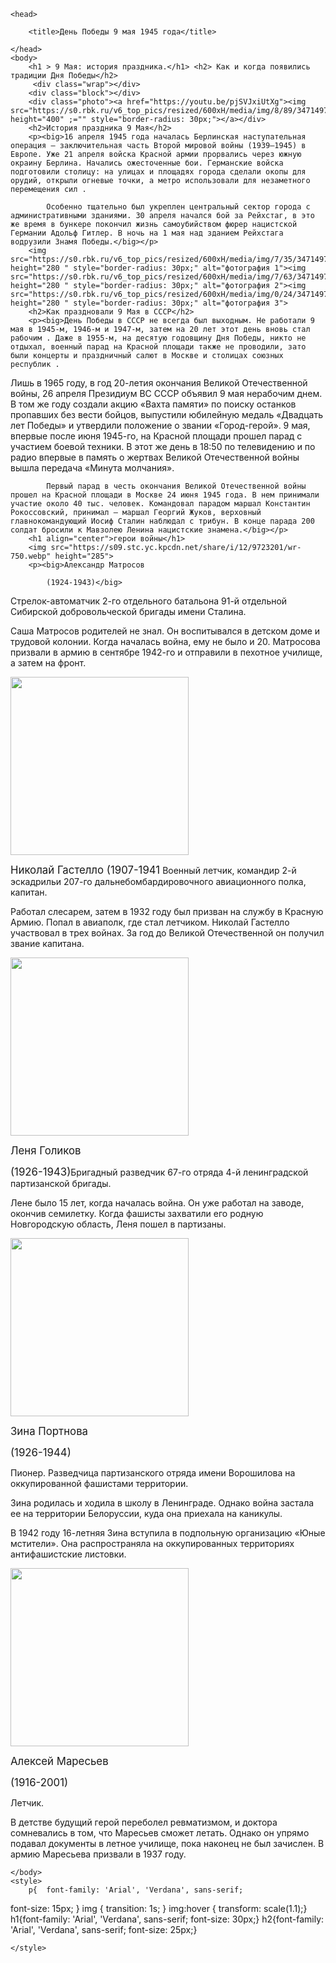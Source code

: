 <!DOCTYPE html>
<html>

    <head>
        
        <title>День Победы 9 мая 1945 года</title>
       
    </head>
    <body>
        <h1 > 9 Мая: история праздника.</h1> <h2> Как и когда появились традиции Дня Победы</h2>
         <div class="wrap"></div>
		<div class="block"></div>
        <div class="photo"><a href="https://youtu.be/pjSVJxiUtXg"><img src="https://s0.rbk.ru/v6_top_pics/resized/600xH/media/img/8/89/347149796595898.webp" height="400" ;="" style="border-radius: 30px;"></a></div>
        <h2>История праздника 9 Мая</h2>
        <p><big>16 апреля 1945 года началась Берлинская наступательная операция — заключительная часть Второй мировой войны (1939–1945) в Европе. Уже 21 апреля войска Красной армии прорвались через южную окраину Берлина. Начались ожесточенные бои. Германские войска подготовили столицу: на улицах и площадях города сделали окопы для орудий, открыли огневые точки, а метро использовали для незаметного перемещения сил .

            Особенно тщательно был укреплен центральный сектор города с административными зданиями. 30 апреля начался бой за Рейхстаг, в это же время в бункере покончил жизнь самоубийством фюрер нацистской Германии Адольф Гитлер. В ночь на 1 мая над зданием Рейхстага водрузили Знамя Победы.</big></p>
        <img src="https://s0.rbk.ru/v6_top_pics/resized/600xH/media/img/7/35/347149774781357.webp" height="280 " style="border-radius: 30px;" alt="фотография 1"><img src="https://s0.rbk.ru/v6_top_pics/resized/600xH/media/img/7/63/347149778117637.webp" height="280 " style="border-radius: 30px;" alt="фотография 2"><img src="https://s0.rbk.ru/v6_top_pics/resized/600xH/media/img/0/24/347149778888240.webp" height="280 " style="border-radius: 30px;" alt="фотография 3">
        <h2>Как праздновали 9 Мая в СССР</h2>
        <p><big>День Победы в СССР не всегда был выходным. Не работали 9 мая в 1945-м, 1946-м и 1947-м, затем на 20 лет этот день вновь стал рабочим . Даже в 1955-м, на десятую годовщину Дня Победы, никто не отдыхал, военный парад на Красной площади также не проводили, зато были концерты и праздничный салют в Москве и столицах союзных республик .

Лишь в 1965 году, в год 20-летия окончания Великой Отечественной войны, 26 апреля Президиум ВС СССР объявил 9 мая нерабочим днем. В том же году создали акцию «Вахта памяти» по поиску останков пропавших без вести бойцов, выпустили юбилейную медаль «Двадцать лет Победы» и утвердили положение о звании «Город-герой». 9 мая, впервые после июня 1945-го, на Красной площади прошел парад с участием боевой техники. В этот же день в 18:50 по телевидению и по радио впервые в память о жертвах Великой Отечественной войны вышла передача «Минута молчания».

            Первый парад в честь окончания Великой Отечественной войны прошел на Красной площади в Москве 24 июня 1945 года. В нем принимали участие около 40 тыс. человек. Командовал парадом маршал Константин Рокоссовский, принимал — маршал Георгий Жуков, верховный главнокомандующий Иосиф Сталин наблюдал с трибун. В конце парада 200 солдат бросили к Мавзолею Ленина нацистские знамена.</big></p>
        <h1 align="center">герои войны</h1>
        <img src="https://s09.stc.yc.kpcdn.net/share/i/12/9723201/wr-750.webp" height="285">
        <p><big>Александр Матросов

            (1924-1943)</big>

Стрелок-автоматчик 2-го отдельного батальона 91-й отдельной Сибирской добровольческой бригады имени Сталина.

Саша Матросов родителей не знал. Он воспитывался в детском доме и трудовой колонии. Когда началась война, ему не было и 20. Матросова призвали в армию в сентябре 1942-го и отправили в пехотное училище, а затем на фронт.

</p>
        <img src="https://s16.stc.yc.kpcdn.net/share/i/12/9723200/wr-750.webp" height="285">
        <p>        <big>Николай Гастелло  (1907-1941</big>
        Военный летчик, командир 2-й эскадрильи 207-го дальнебомбардировочного авиационного полка, капитан.

Работал слесарем, затем в 1932 году был призван на службу в Красную Армию. Попал в авиаполк, где стал летчиком. Николай Гастелло участвовал в трех войнах. За год до Великой Отечественной он получил звание капитана.
</p>
         <img src="https://s10.stc.yc.kpcdn.net/share/i/12/9723198/wr-750.webp" height="285">
        <p><big>Леня Голиков

(1926-1943)</big>Бригадный разведчик 67-го отряда 4-й ленинградской партизанской бригады.

Лене было 15 лет, когда началась война. Он уже работал на заводе, окончив семилетку. Когда фашисты захватили его родную Новгородскую область, Леня пошел в партизаны.

</p>
          <img src="https://s11.stc.yc.kpcdn.net/share/i/12/9723196/wr-750.webp" height="285">
        <p><big>Зина Портнова

(1926-1944)

</big>Пионер. Разведчица партизанского отряда имени Ворошилова на оккупированной фашистами территории.

Зина родилась и ходила в школу в Ленинграде. Однако война застала ее на территории Белоруссии, куда она приехала на каникулы.

В 1942 году 16-летняя Зина вступила в подпольную организацию «Юные мстители». Она распространяла на оккупированных территориях антифашистские листовки. 

</p>
         <img src="https://s15.stc.yc.kpcdn.net/share/i/12/9723190/wr-750.webp" height="285">
        <p><big>Алексей Маресьев

(1916-2001)

</big>Летчик.

В детстве будущий герой переболел ревматизмом, и доктора сомневались в том, что Маресьев сможет летать. Однако он упрямо подавал документы в летное училище, пока наконец не был зачислен. В армию Маресьева призвали в 1937 году.

</p>
        
    </body>
    <style>
        p{  font-family: 'Arial', 'Verdana', sans-serif;
  font-size: 15px; }
     img {
    transition: 1s; 
   }
   img:hover {
       transform: scale(1.1);}
        h1{font-family: 'Arial', 'Verdana', sans-serif;
  font-size: 30px;}
        h2{font-family: 'Arial', 'Verdana', sans-serif;
  font-size: 25px;}
    
         
    
    </style>
</html>
